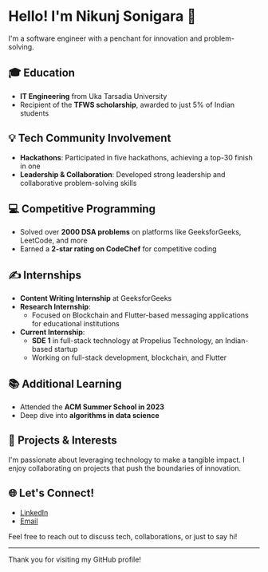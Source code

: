 # Hello! I'm Nikunj Sonigara 👋

I'm a software engineer with a penchant for innovation and problem-solving.

## 🎓 Education
- **IT Engineering** from Uka Tarsadia University
- Recipient of the **TFWS scholarship**, awarded to just 5% of Indian students

## 💡 Tech Community Involvement
- **Hackathons**: Participated in five hackathons, achieving a top-30 finish in one
- **Leadership & Collaboration**: Developed strong leadership and collaborative problem-solving skills

## 💻 Competitive Programming
- Solved over **2000 DSA problems** on platforms like GeeksforGeeks, LeetCode, and more
- Earned a **2-star rating on CodeChef** for competitive coding

## ✍️ Internships
- **Content Writing Internship** at GeeksforGeeks
- **Research Internship**:
  - Focused on Blockchain and Flutter-based messaging applications for educational institutions
- **Current Internship**: 
  - **SDE 1** in full-stack technology at Propelius Technology, an Indian-based startup
  - Working on full-stack development, blockchain, and Flutter

## 📚 Additional Learning
- Attended the **ACM Summer School in 2023**
- Deep dive into **algorithms in data science**

## 🚀 Projects & Interests
I'm passionate about leveraging technology to make a tangible impact. I enjoy collaborating on projects that push the boundaries of innovation.

## 🌐 Let's Connect!
- [LinkedIn](https://www.linkedin.com/in/nikunj-sonigara/)
- [Email](mailto:nikunjsonigara987@gmail.com)

Feel free to reach out to discuss tech, collaborations, or just to say hi!

---

Thank you for visiting my GitHub profile!
